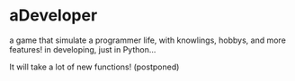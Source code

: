 # aDeveloper
a game that simulate a programmer life, with knowlings, hobbys, and more features!
in developing, just in Python...

It will take a lot of new functions!
(postponed)
